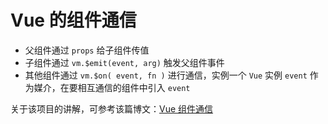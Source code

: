 # Vue 的组件通信

- 父组件通过 `props` 给子组件传值
- 子组件通过 `vm.$emit(event, arg)` 触发父组件事件
- 其他组件通过 `vm.$on( event, fn )` 进行通信，实例一个 `Vue` 实例 `event` 作为媒介，在要相互通信的组件中引入 `event`

关于该项目的讲解，可参考该篇博文：[Vue 组件通信](https://www.jianshu.com/p/ac2886b9f6bf)